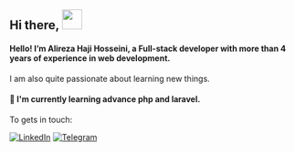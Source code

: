 ## Hi there, <img src="https://media.giphy.com/media/hvRJCLFzcasrR4ia7z/giphy.gif" width="35" height="35" >

#### Hello! I’m Alireza Haji Hosseini, a Full-stack developer with more than 4 years of experience in web development.
 I am also quite passionate about learning new things.
#### 📖 I'm currently learning advance php and laravel.



To gets in touch:

[![LinkedIn](https://img.shields.io/badge/linkedin-f0f0f0?&style=for-the-badge&logo=linkedin&logoColor=white&color=0e76a8)](https://www.linkedin.com/in/alireza-haji-hosseini/)
[![Telegram](https://img.shields.io/badge/telegram-f0f0f0?&style=for-the-badge&logoColor=white&logo=telegram)](https://t.me/a1ire24)
